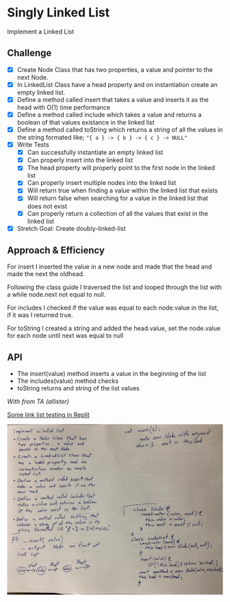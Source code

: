 # Singly Linked List
<!-- Short summary or background information -->
Implement a Linked List

## Challenge
<!-- Description of the challenge -->
- [x] Create Node Class that has two properties, a value and pointer to the next Node.
- [x] In LinkedList Class have a head property and on instantiation create an empty linked list.
- [x]  Define a method called insert that takes a value and inserts it as the head with O(1) time performance
- [x]  Define a method called include which takes a value and returns a boolean of that values existance in the linked list
- [x]  Define a method called toString which returns a string of all the values in the string formated like; `"{ a } -> { b } -> { c } -> NULL"`
- [x] Write Tests
  - [x] Can successfully instantiate an empty linked list
  - [x] Can properly insert into the linked list
  - [x] The head property will properly point to the first node in the linked list
  - [x] Can properly insert multiple nodes into the linked list
  - [x] Will return true when finding a value within the linked list that exists
  - [x] Will return false when searching for a value in the linked list that does not exist
  - [x] Can properly return a collection of all the values that exist in the linked list
- [x] Stretch Goal: Create doubly-linked-list

## Approach & Efficiency
<!-- What approach did you take? Why? What is the Big O space/time for this approach? -->

For insert I inserted the value in a new node and made that the head and made the next the oldhead.

Following the class guide I traversed the list and looped through the list with a while node.next not equal to null.

For includes I checked if the value was equal to each node.value in the list, if it was I returned true.

For toString I created a string and added the head.value, set the node.value for each node until next was equal to null



## API
<!-- Description of each method publicly available to your Linked List -->

- The insert(value) method inserts a value in the beginning of the list
- The includes(value) method checks 
- toString returns and string of the list values

*With from TA (allister)*

[Some link list testing in Replit](https://repl.it/@KevinDreyer/linkedlist)

![Whiteboard Image](./assets/linkedlist.jpg)